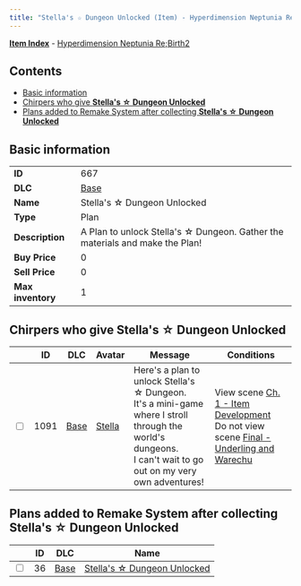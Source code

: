 ```yaml
---
title: "Stella's ☆ Dungeon Unlocked (Item) - Hyperdimension Neptunia Re;Birth2"
---
```


[**Item Index**](/neptunia/rb2/item/index.html) - [Hyperdimension Neptunia Re;Birth2](/neptunia/rb2)

## Contents

- [Basic information](#basic-information)
- [Chirpers who give **Stella's ☆ Dungeon Unlocked**](#chirpers-who-give-stellas-☆-dungeon-unlocked)
- [Plans added to Remake System after collecting **Stella's ☆ Dungeon Unlocked**](#plans-added-to-remake-system-after-collecting-stellas-☆-dungeon-unlocked)

## Basic information

|   |   |
| -- | -- |
| **ID** | 667 |
| **DLC** | [Base](/neptunia/rb2/dlc/0-base.html) |
| **Name** | Stella's ☆ Dungeon Unlocked |
| **Type** | Plan |
| **Description** | A Plan to unlock Stella's ☆ Dungeon. Gather the materials and make the Plan! |
| **Buy Price** | 0 |
| **Sell Price** | 0 |
| **Max inventory** | 1 |

## Chirpers who give **Stella's ☆ Dungeon Unlocked**

|    | ID | DLC | Avatar | Message | Conditions |
| -- | -- | --- | ------ | ------- | ---------- |
| <input type="checkbox" id="rb2-chirper-event-0-1091" class="trackbox" /> | 1091 | [Base](/neptunia/rb2/dlc/0-base.html) | [Stella](/neptunia/rb2/avatar/0-52-stella.html) | Here's a plan to unlock Stella's ☆ Dungeon.<br />It's a mini-game where I stroll through the world's dungeons.<br />I can't wait to go out on my very own adventures! | View scene [Ch. 1 - Item Development](/neptunia/rb2/scene/0-60-ch-1-item-development.html)<br />Do not view scene [Final - Underling and Warechu](/neptunia/rb2/scene/0-468-final-underling-and-warechu.html) |

## Plans added to Remake System after collecting **Stella's ☆ Dungeon Unlocked**

|    | ID | DLC | Name |
| -- | -- | --- | ---- |
| <input type="checkbox" id="rb2-remake-0-36" class="trackbox" /> | 36 | [Base](/neptunia/rb2/dlc/0-base.html) | [Stella's ☆ Dungeon Unlocked](/neptunia/rb2/remake/0-36-stellas-dungeon-unlocked.html) |